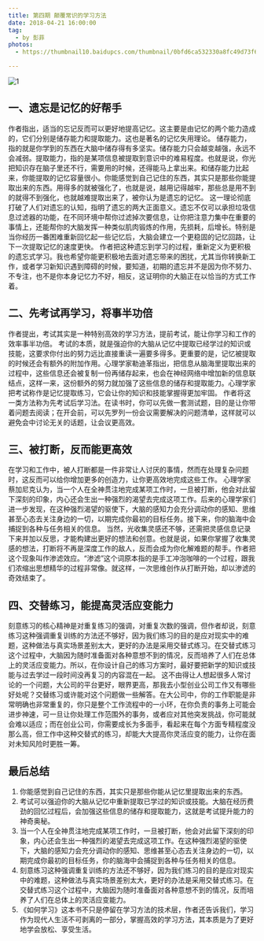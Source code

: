 ```yaml
---
title: 第四期 颠覆常识的学习方法
date: 2018-04-21 16:00:00
tag:
  - by 彭菲
photos:
  - https://thumbnail10.baidupcs.com/thumbnail/0bfd6ca532330a8fc49d73f6483bb9cf?fid=3222761166-250528-728242965765055&rt=pr&sign=FDTAER-DCb740ccc5511e5e8fedcff06b081203-ODX70VQgdJLehG%2fqZ%2fJQK4B69aI%3d&expires=8h&chkbd=0&chkv=0&dp-logid=2633531450478328889&dp-callid=0&time=1524546000&size=c1280_u720&quality=90&vuk=3222761166&ft=image&autopolicy=1

---
```


![1](https://thumbnail10.baidupcs.com/thumbnail/c6c8ba817eaccc21008adce4441864d3?fid=3222761166-250528-661521856916170&rt=pr&sign=FDTAER-DCb740ccc5511e5e8fedcff06b081203-faFMBVyCjOs1reS2kKze1TVlLIs%3d&expires=8h&chkbd=0&chkv=0&dp-logid=2633531450478328889&dp-callid=0&time=1524546000&size=c1280_u720&quality=90&vuk=3222761166&ft=image&autopolicy=1)

## 一、遗忘是记忆的好帮手

作者指出，适当的忘记反而可以更好地提高记忆。这主要是由记忆的两个能力造成的，它们分别是储存能力和提取能力。这也是著名的记忆失用理论。
储存能力，指的就是你学到的东西在大脑中储存得有多坚实。储存能力只会越变越强，永远不会减弱。提取能力，指的是某项信息被提取到意识中的难易程度。也就是说，你光把知识存在脑子里还不行，需要用的时候，还得能马上拿出来。和储存能力比起来，你能提取的记忆容量很小。你能感觉到自己记住的东西，其实只是那些你能提取出来的东西。用得多的就被强化了，也就是说，越用记得越牢，那些总是用不到的就得不到强化，也就越难提取出来了，被你认为是遗忘的记忆。
这一理论彻底打破了人们对遗忘的认知，指明了遗忘的两大正面意义。遗忘不仅可以承担垃圾信息过滤器的功能，在不同环境中帮你过滤掉次要信息，让你把注意力集中在重要的事情上，还能帮你的大脑发挥一种类似肌肉锻炼的作用，先损耗，后增长。特别是当你经历一番困难重新回忆起一些记忆后，大脑会建立一个更稳固的记忆回路，让下一次提取记忆的速度更快。
作者把这种遗忘到学习的过程，重新定义为更积极的遗忘式学习。我也希望你能更积极地去面对遗忘带来的困扰，尤其当你转换新工作，或者学习新知识遇到障碍的时候，要知道，初期的遗忘并不是因为你不努力、不专注，也不是你本身记忆力不好，相反，这证明你的大脑正在以恰当的方式工作着。

## 二、先考试再学习，将事半功倍

作者提出，考试其实是一种特别高效的学习方法，提前考试，能让你学习和工作的效率事半功倍。
考试的本质，就是强迫你的大脑从记忆中提取已经学过的知识或技能，这要求你付出的努力远比直接重读一遍要多得多。更重要的是，记忆被提取的时候还会有额外的附加作用。心理学家勒迪革指出，把信息从脑海里提取出来的过程中，这些信息还会被复制一份再储存起来，也会在神经网络中增加新的信息联结点，这样一来，这份额外的努力就加强了这些信息的储存和提取能力。心理学家把考试称作是记忆提取练习，它会让你的知识和技能掌握得更加牢固。
作者将这一类方法称为先考试后学习法。在读书时，你可以先做一套测试题，目的是让你带着问题去阅读；在开会前，可以先罗列一份会议需要解决的问题清单，这样就可以避免会中讨论无关的话题，让会议更高效。

## 三、被打断，反而能更高效

在学习和工作中，被人打断都是一件非常让人讨厌的事情，然而在处理复杂问题时，这反而可以给你增加更多的创造力，让你更高效地完成这些工作。
心理学家蔡加尼克认为，当一个人在全神贯注地完成某项工作时，一旦被打断，他会对此留下深刻的印象，内心还会生出一种强烈的渴望去完成这项工作。后来的心理学家们进一步发现，在这种强烈渴望的驱使下，大脑的感知力会充分调动你的感知、思维甚至心态去关注身边的一切，以期完成你最初的目标任务。接下来，你的脑海中会捕捉到各种与任务相关的信息。
当然，光收集灵感还不够，还需把灵感信息记录下来并加以反思，才能构建出更好的想法和创意。也就是说，如果你掌握了收集灵感的想法，打断将不再是深度工作的敌人，反而会成为你化解难题的帮手。作者把这个现象叫作渗滤效应。“渗滤”这个词原本指的是手工冲泡咖啡的一个过程，跟我们浓缩出思想精华的过程非常像。就这样，一次思维创作从打断开始，却以渗滤的奇效结束了。

## 四、交替练习，能提高灵活应变能力

刻意练习的核心精神是对重复练习的强调，对重复次数的强调，但作者却说，刻意练习这种强调重复训练的方法还不够好，因为我们练习的目的是应对现实中的难题，这种做法与真实场景差别太大，更好的办法是采用交替式练习。在交替式练习这个过程中，大脑因为随时准备面对各种意想不到的情况，反而培养了人们在总体上的灵活应变能力。所以，在你设计自己的练习方案时，最好要把新学的知识或技能与过去学过一段时间没再复习的内容混在一起。
这不由得让人想起很多人常讨论的一个问题，大公司的平台更好，眼界更高，那我去小型创业公司工作又有哪些好处呢？交替练习或许能对这个问题做一些解答。在大公司中，你的工作职能是非常明确也非常重复的，你只是整个工作流程中的一小环，在你负责的事务上可能会进步神速，可一旦让你处理工作范围外的事务，或者应对其他突发挑战，你可能就会难以适应；而在创业公司，你需要成长为多面手，看起来在每个方面专精程度没那么高，但工作中这种交替式的练习，却能大大提高你灵活应变的能力，让你在面对未知风险时更胜一筹。


## 最后总结

1. 你能感觉到自己记住的东西，其实只是那些你能从记忆里提取出来的东西。
2. 考试可以强迫你的大脑从记忆中重新提取已学过的知识或技能。大脑在经历费劲的回忆过程后，会加强这些信息的储存和提取能力，这就是考试提升能力的神奇奥秘。
3. 当一个人在全神贯注地完成某项工作时，一旦被打断，他会对此留下深刻的印象，内心还会生出一种强烈的渴望去完成这项工作。在这种强烈渴望的驱使下，大脑的感知力会充分调动你的感知、思维甚至心态去关注身边的一切，以期完成你最初的目标任务，你的脑海中会捕捉到各种与任务相关的信息。
4. 刻意练习这种强调重复训练的方法还不够好，因为我们练习的目的是应对现实中的难题，这种做法与真实场景差别太大，更好的办法是采用交替式练习。在交替式练习这个过程中，大脑因为随时准备面对各种意想不到的情况，反而培养了人们在总体上的灵活应变能力。
5. 《如何学习》这本书不只是停留在学习方法的技术层，作者还告诉我们，学习作为现代人生活不可剥离的一部分，掌握高效的学习方法，其本质是为了更好地学会放松、享受生活。